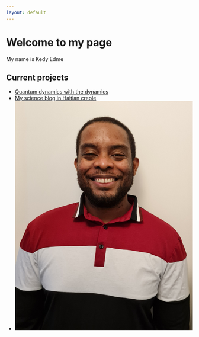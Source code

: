 ```yaml
---
layout: default
---
```

# Welcome to my page
My name is Kedy Edme
## Current projects

- [Quantum dynamics with the dynamics](/projects/QDWD/QDWD.md)
- [My science blog in Haitian creole](https://anps.space/)
- ![myself](me.jpg)
